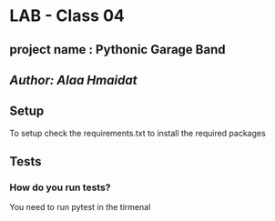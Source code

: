 # LAB - Class 04
## project name : Pythonic Garage Band
## *Author: Alaa Hmaidat*

## Setup
To setup check the requirements.txt to install the required packages

## Tests
### How do you run tests?
You need to run pytest in the tirmenal 


